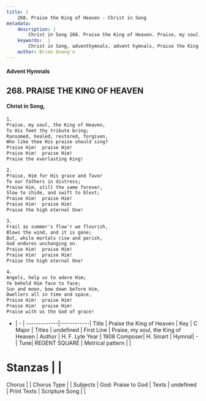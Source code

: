 ```yaml
---
title: |
    268. Praise the King of Heaven - Christ in Song
metadata:
    description: |
        Christ in Song 268. Praise the King of Heaven. Praise, my soul, the King of Heaven, To His feet thy tribute bring; Ransomed, healed, restored, forgiven, Who like thee His praise should sing? Praise Him!  praise Him! Praise Him!  praise Him! Praise the everlasting King!
    keywords:  |
        Christ in Song, adventhymnals, advent hymnals, Praise the King of Heaven, Praise, my soul, the King of Heaven. 
    author: Brian Onang'o
---
```


#### Advent Hymnals
## 268. PRAISE THE KING OF HEAVEN
####  Christ in Song,

```txt
1.
Praise, my soul, the King of Heaven,
To His feet thy tribute bring;
Ransomed, healed, restored, forgiven,
Who like thee His praise should sing?
Praise Him!  praise Him!
Praise Him!  praise Him!
Praise the everlasting King!

2.
Praise, Him for His grace and favor
To our fathers in distress;
Praise Him, still the same forever,
Slow to chide, and swift to blest;
Praise Him!  praise Him!
Praise Him!  praise Him!
Praise the high eternal One!

3.
Frail as summer's flow'r we flourish,
Blows the wind, and it is gone;
But, while mortals rise and perish,
God endures unchanging on.
Praise Him!  praise Him!
Praise Him!  praise Him!
Praise the high eternal One!

4.
Angels, help us to adore Him;
Ye behold Him face to face;
Sun and moon, bow down before Him,
Dwellers all in time and space,
Praise Him!  praise Him!
Praise Him!  praise Him!  
Praise with us the God of grace!

```

- |   -  |
-------------|------------|
Title | Praise the King of Heaven |
Key | C Major |
Titles | undefined |
First Line | Praise, my soul, the King of Heaven |
Author | H. F. Lyte
Year | 1908
Composer| H. Smart |
Hymnal|  - |
Tune| REGENT SQUARE |
Metrical pattern | |
# Stanzas |  |
Chorus |  |
Chorus Type |  |
Subjects | God: Praise to God |
Texts | undefined |
Print Texts | 
Scripture Song |  |
    
